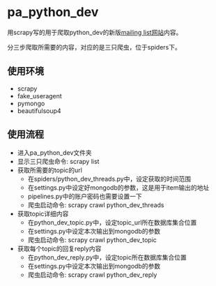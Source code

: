 # pa_python_dev
用scrapy写的用于爬取python_dev的新版[mailing list网站](https://mail.python.org/archives/list/python-dev@python.org/)内容。

分三步爬取所需要的内容，对应的是三只爬虫，位于spiders下。
## 使用环境

- scrapy
- fake_useragent
- pymongo
- beautifulsoup4

## 使用流程

- 进入pa_python_dev文件夹
- 显示三只爬虫命令: scrapy list
- 获取所需要的topic的url
  - 在spiders/python_dev_threads.py中，设定获取的时间范围
  - 在settings.py中设定好mongodb的参数，这是用于item输出的地址
  - pipelines.py中的账户密码也需要设置一下
  - 爬虫启动命令: scrapy crawl python_dev_threads
- 获取topic详细内容
  - 在python_dev_topic.py中，设定topic_url所在数据库集合位置
  - 在settings.py中设定本次输出到mongodb的参数
  - 爬虫启动命令: scrapy crawl python_dev_topic
- 获取每个topic的回复reply内容
  - 在python_dev_reply.py中，设定topic所在数据库集合位置
  - 在settings.py中设定本次输出到mongodb的参数
  - 爬虫启动命令: scrapy crawl python_dev_reply


  

